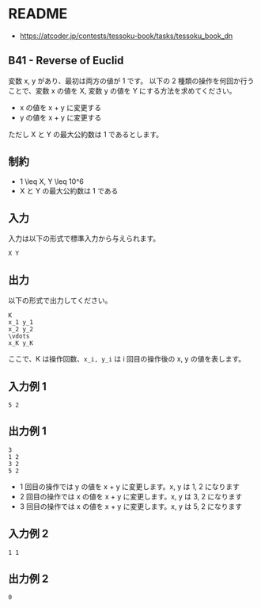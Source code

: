 # README
- <https://atcoder.jp/contests/tessoku-book/tasks/tessoku_book_dn>
## B41 - Reverse of Euclid
変数 x, y があり、最初は両方の値が 1 です。
以下の 2 種類の操作を何回か行うことで、変数 x の値を X, 変数 y の値を Y にする方法を求めてください。

* x の値を x + y に変更する
* y の値を x + y に変更する

ただし X と Y の最大公約数は 1 であるとします。
## 制約
* 1 \leq X, Y \leq 10^6
* X と Y の最大公約数は 1 である
## 入力
入力は以下の形式で標準入力から与えられます。

```
X Y
```
## 出力
以下の形式で出力してください。

```
K
x_1 y_1
x_2 y_2
\vdots
x_K y_K
```

ここで、K は操作回数、`x_i, y_i` は i 回目の操作後の x, y の値を表します。
## 入力例 1
```
5 2
```
## 出力例 1
```
3
1 2
3 2
5 2
```

* 1 回目の操作では y の値を x + y に変更します。x, y は 1, 2 になります
* 2 回目の操作では x の値を x + y に変更します。x, y は 3, 2 になります
* 3 回目の操作では x の値を x + y に変更します。x, y は 5, 2 になります
## 入力例 2
```
1 1
```
## 出力例 2
```
0
```
